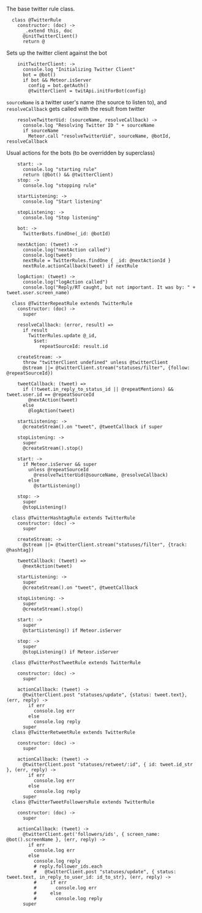 The base twitter rule class.

      class @TwitterRule
        constructor: (doc) ->
          _.extend this, doc
          @initTwitterClient()
          return @

Sets up the twitter client against the bot

        initTwitterClient: ->
          console.log "Initializing Twitter Client"
          bot = @bot()
          if bot && Meteor.isServer
            config = bot.getAuth()
            @twitterClient = twitApi.initForBot(config)

`sourceName` is a twitter user's name (the source to listen to), and `resolveCallback` gets called with the result from twitter

        resolveTwitterUid: (sourceName, resolveCallback) ->
          console.log "Resolving Twitter ID " + sourceName
          if sourceName
            Meteor.call "resolveTwitterUid", sourceName, @botId, resolveCallback

Usual actions for the bots (to be overridden by superclass)

        start: ->
          console.log "starting rule"
          return (@bot() && @twitterClient)
        stop: ->
          console.log "stopping rule"

        startListening: ->
          console.log "Start listening"

        stopListening: ->
          console.log "Stop listening"

        bot: ->
          TwitterBots.findOne(_id: @botId)

        nextAction: (tweet) ->
          console.log("nextAction called")
          console.log(tweet)
          nextRule = TwitterRules.findOne { _id: @nextActionId }
          nextRule.actionCallback(tweet) if nextRule

        logAction: (tweet) ->
          console.log("logAction called")
          console.log("Reply/RT caught, but not important. It was by: " + tweet.user.screen_name)

      class @TwitterRepeatRule extends TwitterRule
        constructor: (doc) ->
          super

        resolveCallback: (error, result) =>
          if result
            TwitterRules.update @_id,
              $set:
                repeatSourceId: result.id

        createStream: ->
          throw "twitterClient undefined" unless @twitterClient
          @stream ||= @twitterClient.stream("statuses/filter", {follow: @repeatSourceId})

        tweetCallback: (tweet) =>
          if (!tweet.in_reply_to_status_id || @repeatMentions) && tweet.user.id == @repeatSourceId
            @nextAction(tweet)
          else
            @logAction(tweet)

        startListening: ->
          @createStream().on "tweet", @tweetCallback if super

        stopListening: ->
          super
          @createStream().stop()

        start: ->
          if Meteor.isServer && super
            unless @repeatSourceId
              @resolveTwitterUid(@sourceName, @resolveCallback)
            else
              @startListening()

        stop: ->
          super
          @stopListening()

      class @TwitterHashtagRule extends TwitterRule
        constructor: (doc) ->
          super

        createStream: ->
          @stream ||= @twitterClient.stream("statuses/filter", {track: @hashtag})

        tweetCallback: (tweet) =>
          @nextAction(tweet)

        startListening: ->
          super
          @createStream().on "tweet", @tweetCallback

        stopListening: ->
          super
          @createStream().stop()

        start: ->
          super
          @startListening() if Meteor.isServer

        stop: ->
          super
          @stopListening() if Meteor.isServer

      class @TwitterPostTweetRule extends TwitterRule

        constructor: (doc) ->
          super

        actionCallback: (tweet) ->
          @twitterClient.post "statuses/update", {status: tweet.text}, (err, reply) ->
            if err
              console.log err
            else
              console.log reply
          super
      class @TwitterRetweetRule extends TwitterRule

        constructor: (doc) ->
          super

        actionCallback: (tweet) ->
          @twitterClient.post "statuses/retweet/:id", { id: tweet.id_str }, (err, reply) ->
            if err
              console.log err
            else
              console.log reply
          super
      class @TwitterTweetFollowersRule extends TwitterRule

        constructor: (doc) ->
          super

        actionCallback: (tweet) ->
          @twitterClient.get('followers/ids', { screen_name: @bot().screenName }, (err, reply) ->
            if err
              console.log err
            else
              console.log reply
              # reply.follower_ids.each
              #   @twitterClient.post "statuses/update", { status: tweet.text, in_reply_to_user_id: id_to_str}, (err, reply) ->
              #     if err
              #       console.log err
              #     else
              #       console.log reply
          super
